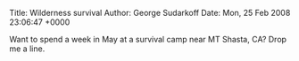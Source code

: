 Title: Wilderness survival
Author: George Sudarkoff
Date: Mon, 25 Feb 2008 23:06:47 +0000

Want to spend a week in May at a survival camp near MT Shasta, CA? Drop
me a line.
